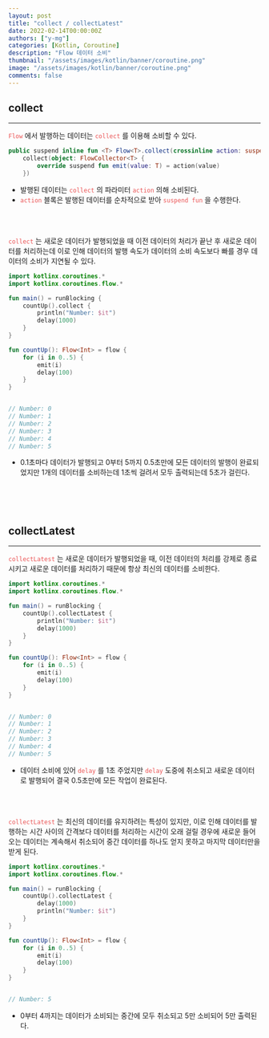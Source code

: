 ```yaml
---
layout: post
title: "collect / collectLatest"
date: 2022-02-14T00:00:00Z
authors: ["y-mg"]
categories: [Kotlin, Coroutine]
description: "Flow 데이터 소비"
thumbnail: "/assets/images/kotlin/banner/coroutine.png"
image: "/assets/images/kotlin/banner/coroutine.png"
comments: false
---
```


## collect
***
<code style="color: #eb5657;">Flow</code> 에서 발행하는 데이터는 <code style="color: #eb5657;">collect</code> 를 이용해 소비할 수 있다.
<br/>

```kotlin
public suspend inline fun <T> Flow<T>.collect(crossinline action: suspend (value: T) -> Unit): Unit =
    collect(object: FlowCollector<T> {
        override suspend fun emit(value: T) = action(value)
    })
```
- 발행된 데이터는 <code style="color: #eb5657;">collect</code> 의 파라미터 <code style="color: #eb5657;">action</code> 의해 소비된다.
- <code style="color: #eb5657;">action</code> 블록은 발행된 데이터를 순차적으로 받아 <code style="color: #eb5657;">suspend fun</code> 을 수행한다.
<br/>
<br/>

<code style="color: #eb5657;">collect</code> 는 새로운 데이터가 발행되었을 때 이전 데이터의 처리가 끝난 후 새로운 데이터를 처리하는데 이로 인해 데이터의 발행 속도가 데이터의 소비 속도보다 빠를 경우 데이터의 소비가 지연될 수 있다.
<br/>

```kotlin
import kotlinx.coroutines.*
import kotlinx.coroutines.flow.*

fun main() = runBlocking {
    countUp().collect {
        println("Number: $it")
        delay(1000)
    }
}

fun countUp(): Flow<Int> = flow {
    for (i in 0..5) {
        emit(i)
        delay(100)
    }
}


// Number: 0
// Number: 1
// Number: 2
// Number: 3
// Number: 4
// Number: 5
```
- 0.1초마다 데이터가 발행되고 0부터 5까지 0.5초만에 모든 데이터의 발행이 완료되었지만 1개의 데이터를 소비하는데 1초씩 걸려서 모두 출력되는데 5초가 걸린다.
<br/>
<br/>
<br/>



## collectLatest
***
<code style="color: #eb5657;">collectLatest</code> 는 새로운 데이터가 발행되었을 때, 이전 데이터의 처리를 강제로 종료시키고 새로운 데이터를 처리하기 때문에 항상 최신의 데이터를 소비한다.
<br/>

```kotlin
import kotlinx.coroutines.*
import kotlinx.coroutines.flow.*

fun main() = runBlocking {
    countUp().collectLatest {
        println("Number: $it")
        delay(1000)
    }
}

fun countUp(): Flow<Int> = flow {
    for (i in 0..5) {
        emit(i)
        delay(100)
    }
}


// Number: 0
// Number: 1
// Number: 2
// Number: 3
// Number: 4
// Number: 5
```
- 데이터 소비에 있어 <code style="color: #eb5657;">delay</code> 를 1초 주었지만 <code style="color: #eb5657;">delay</code> 도중에 취소되고 새로운 데이터로 발행되어 결국 0.5초만에 모든 작업이 완료된다.
<br/>
<br/>

<code style="color: #eb5657;">collectLatest</code> 는 최신의 데이터를 유지하려는 특성이 있지만, 이로 인해 데이터를 발행하는 시간 사이의 간격보다 데이터를 처리하는 시간이 오래 걸릴 경우에 새로운 들어오는 데이터는 계속해서 취소되어 중간 데이터를 하나도 얻지 못하고 마지막 데이터만을 받게 된다.
<br/>

```kotlin
import kotlinx.coroutines.*
import kotlinx.coroutines.flow.*

fun main() = runBlocking {
    countUp().collectLatest {
        delay(1000)
        println("Number: $it")
    }
}

fun countUp(): Flow<Int> = flow {
    for (i in 0..5) {
        emit(i)
        delay(100)
    }
}


// Number: 5
```
- 0부터 4까지는 데이터가 소비되는 중간에 모두 취소되고 5만 소비되어 5만 출력된다.